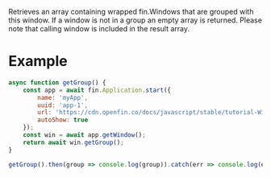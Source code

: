 Retrieves an array containing wrapped fin.Windows that are grouped with this window.
If a window is not in a group an empty array is returned. Please note that
calling window is included in the result array.

# Example
```js
async function getGroup() {
    const app = await fin.Application.start({
        name: 'myApp',
        uuid: 'app-1',
        url: 'https://cdn.openfin.co/docs/javascript/stable/tutorial-Window.getGroup.html',
        autoShow: true
    });
    const win = await app.getWindow();
    return await win.getGroup();
}

getGroup().then(group => console.log(group)).catch(err => console.log(err));
```
